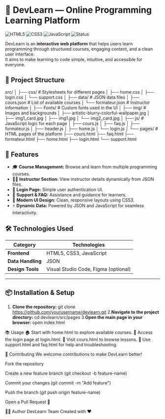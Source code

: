 # 🧠 DevLearn — Online Programming Learning Platform

![HTML5](https://img.shields.io/badge/HTML5-E34F26?style=for-the-badge&logo=html5&logoColor=white)
![CSS3](https://img.shields.io/badge/CSS3-1572B6?style=for-the-badge&logo=css3&logoColor=white)
![JavaScript](https://img.shields.io/badge/JavaScript-F7DF1E?style=for-the-badge&logo=javascript&logoColor=black)
![Status](https://img.shields.io/badge/Status-In%20Development-yellow?style=for-the-badge)

DevLearn is an **interactive web platform** that helps users learn programming through structured courses, engaging content, and a clean user interface.  
It aims to make learning to code simple, intuitive, and accessible for everyone.


## 📁 Project Structure

src/
│
├── css/ # Stylesheets for different pages
│ ├── home.css
│ ├── login.css
│ └── support.css
│
├── data/ # JSON data files
│ ├── cours.json # List of available courses
│ └── formateur.json # Instructor information
│
├── Fonts/ # Custom fonts used in the UI
│
├── img/ # Images and backgrounds
│ ├── artistic-blurry-colorful-wallpaper.jpg
│ ├── img1_card.jpg
│ ├── img1.jpg
│ └── img2_card.jpg
│
├── js/ # JavaScript logic for each page
│ ├── cours.js
│ ├── faq.js
│ ├── formateur.js
│ ├── header.js
│ ├── home.js
│ └── login.js
│
└── pages/ # HTML pages of the platform
├── cours.html
├── faq.html
├── formateur.html
├── home.html
├── login.html
└── support.html

## 🚀 Features

- 🎓 **Course Management:** Browse and learn from multiple programming courses.  
- 👨‍🏫 **Instructor Section:** View instructor details dynamically from JSON files.  
- 🔐 **Login Page:** Simple user authentication UI.  
- 💬 **Support & FAQ:** Assistance and guidance for learners.  
- 🌈 **Modern UI Design:** Clean, responsive layouts using CSS3.  
- ⚡ **Dynamic Data:** Powered by JSON and JavaScript for seamless interactivity.


## 🛠️ Technologies Used

| Category | Technologies |
|-----------|---------------|
| **Frontend** | HTML5, CSS3, JavaScript |
| **Data Handling** | JSON |
| **Design Tools** | Visual Studio Code, Figma (optional) |

---

## 📦 Installation & Setup

1. **Clone the repository:**
   git clone https://github.com/yourusername/devlearn.git
2.**Navigate to the project directory:**
  cd devlearn/src/pages
3.**Open the main page in your browser:**
open index.html

📚 Usage
🏠 Start with home.html to explore available courses.
🔐 Access the login page at login.html.
📖 Visit cours.html to browse lessons.
💬 Use support.html and faq.html for help and troubleshooting.


🤝 Contributing
We welcome contributions to make DevLearn better!

Fork the repository

Create a new feature branch (git checkout -b feature-name)

Commit your changes (git commit -m "Add feature")

Push the branch (git push origin feature-name)

Open a Pull Request 🎉

🧑‍💻 Author
DevLearn Team
Created with ❤️
